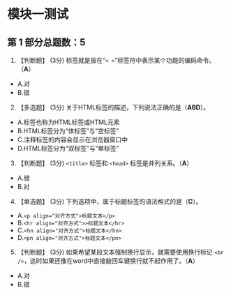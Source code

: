 # 模块一测试

## 第 1 部分总题数：5

1. 【判断题】 (3分)
标签就是放在“`< >`”标签符中表示某个功能的编码命令。（**A**）

- A.对
- B.错

2. 【多选题】 (3分)
关于HTML标签的描述，下列说法正确的是（**ABD**）。

- A.标签也称为HTML标签或HTML元素
- B.HTML标签分为“体标签”与“空标签”
- C.注释标签的内容会显示在浏览器窗口中
- D.HTML标签分为“双标签”与“单标签”

3. 【判断题】 (3分)
`<title>` 标签和 `<head>` 标签是并列关系。（**A**）

- A.错
- B.对

4. 【单选题】 (3分)
下列选项中，属于标题标签的语法格式的是（**C**）。

- A.`<p align="对齐方式">标题文本</p>`
- B.`<hr align="对齐方式">>标题文本</hr>`
- C.`<hn align="对齐方式">标题文本</hn>`
- D.`<pn align="对齐方式">标题文本</pn>`

5. 【判断题】 (3分)
如果希望某段文本强制换行显示，就需要使用换行标记 `<br />`，这时如果还像在word中直接敲回车键换行就不起作用了。（**A**）

- A.对
- B.错